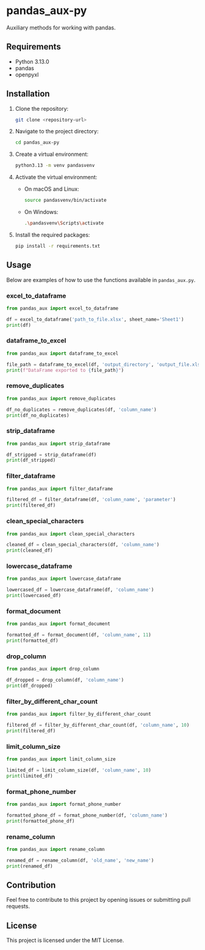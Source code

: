 # pandas_aux-py

Auxiliary methods for working with pandas.

## Requirements

- Python 3.13.0
- pandas
- openpyxl

## Installation

1. Clone the repository:
   ```bash
   git clone <repository-url>
   ```

2. Navigate to the project directory:
   ```bash
   cd pandas_aux-py
   ```

3. Create a virtual environment:
   ```bash
   python3.13 -m venv pandasvenv
   ```

4. Activate the virtual environment:
   - On macOS and Linux:
     ```bash
     source pandasvenv/bin/activate
     ```
   - On Windows:
     ```bash
     .\pandasvenv\Scripts\activate
     ```

5. Install the required packages:
   ```bash
   pip install -r requirements.txt
   ```

## Usage

Below are examples of how to use the functions available in `pandas_aux.py`.

### excel_to_dataframe

```python
from pandas_aux import excel_to_dataframe

df = excel_to_dataframe('path_to_file.xlsx', sheet_name='Sheet1')
print(df)
```

### dataframe_to_excel

```python
from pandas_aux import dataframe_to_excel

file_path = dataframe_to_excel(df, 'output_directory', 'output_file.xlsx')
print(f"DataFrame exported to {file_path}")
```

### remove_duplicates

```python
from pandas_aux import remove_duplicates

df_no_duplicates = remove_duplicates(df, 'column_name')
print(df_no_duplicates)
```

### strip_dataframe

```python
from pandas_aux import strip_dataframe

df_stripped = strip_dataframe(df)
print(df_stripped)
```

### filter_dataframe

```python
from pandas_aux import filter_dataframe

filtered_df = filter_dataframe(df, 'column_name', 'parameter')
print(filtered_df)
```

### clean_special_characters

```python
from pandas_aux import clean_special_characters

cleaned_df = clean_special_characters(df, 'column_name')
print(cleaned_df)
```

### lowercase_dataframe

```python
from pandas_aux import lowercase_dataframe

lowercased_df = lowercase_dataframe(df, 'column_name')
print(lowercased_df)
```

### format_document

```python
from pandas_aux import format_document

formatted_df = format_document(df, 'column_name', 11)
print(formatted_df)
```

### drop_column

```python
from pandas_aux import drop_column

df_dropped = drop_column(df, 'column_name')
print(df_dropped)
```

### filter_by_different_char_count

```python
from pandas_aux import filter_by_different_char_count

filtered_df = filter_by_different_char_count(df, 'column_name', 10)
print(filtered_df)
```

### limit_column_size

```python
from pandas_aux import limit_column_size

limited_df = limit_column_size(df, 'column_name', 10)
print(limited_df)
```

### format_phone_number

```python
from pandas_aux import format_phone_number

formatted_phone_df = format_phone_number(df, 'column_name')
print(formatted_phone_df)
```

### rename_column

```python
from pandas_aux import rename_column

renamed_df = rename_column(df, 'old_name', 'new_name')
print(renamed_df)
```

## Contribution

Feel free to contribute to this project by opening issues or submitting pull requests.

## License

This project is licensed under the MIT License.
